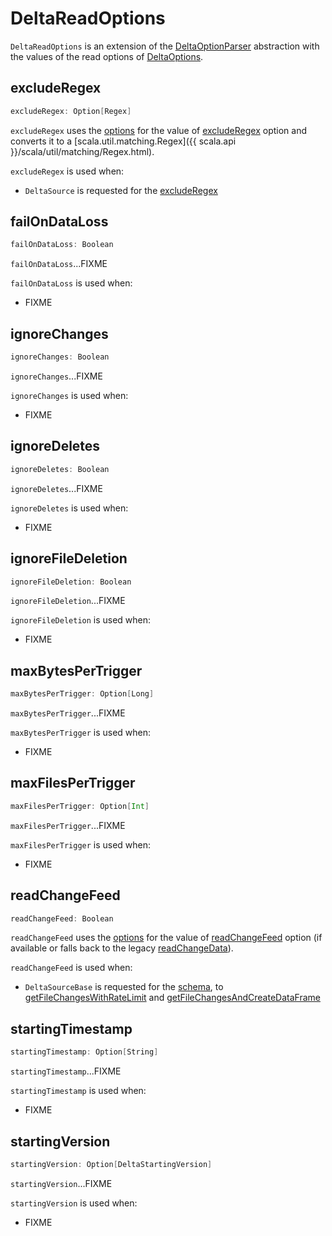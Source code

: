 # DeltaReadOptions

`DeltaReadOptions` is an extension of the [DeltaOptionParser](DeltaOptionParser.md) abstraction with the values of the read options of [DeltaOptions](DeltaOptions.md).

## <span id="excludeRegex"> excludeRegex

```scala
excludeRegex: Option[Regex]
```

`excludeRegex` uses the [options](DeltaOptionParser.md#options) for the value of [excludeRegex](DeltaOptions.md#EXCLUDE_REGEX_OPTION) option and converts it to a [scala.util.matching.Regex]({{ scala.api }}/scala/util/matching/Regex.html).

`excludeRegex` is used when:

* `DeltaSource` is requested for the [excludeRegex](DeltaSource.md#excludeRegex)

## <span id="failOnDataLoss"> failOnDataLoss

```scala
failOnDataLoss: Boolean
```

`failOnDataLoss`...FIXME

`failOnDataLoss` is used when:

* FIXME

## <span id="ignoreChanges"> ignoreChanges

```scala
ignoreChanges: Boolean
```

`ignoreChanges`...FIXME

`ignoreChanges` is used when:

* FIXME

## <span id="ignoreDeletes"> ignoreDeletes

```scala
ignoreDeletes: Boolean
```

`ignoreDeletes`...FIXME

`ignoreDeletes` is used when:

* FIXME

## <span id="ignoreFileDeletion"> ignoreFileDeletion

```scala
ignoreFileDeletion: Boolean
```

`ignoreFileDeletion`...FIXME

`ignoreFileDeletion` is used when:

* FIXME

## <span id="maxBytesPerTrigger"> maxBytesPerTrigger

```scala
maxBytesPerTrigger: Option[Long]
```

`maxBytesPerTrigger`...FIXME

`maxBytesPerTrigger` is used when:

* FIXME

## <span id="maxFilesPerTrigger"> maxFilesPerTrigger

```scala
maxFilesPerTrigger: Option[Int]
```

`maxFilesPerTrigger`...FIXME

`maxFilesPerTrigger` is used when:

* FIXME

## <span id="readChangeFeed"> readChangeFeed

```scala
readChangeFeed: Boolean
```

`readChangeFeed` uses the [options](DeltaOptionParser.md#options) for the value of [readChangeFeed](DeltaOptions.md#CDC_READ_OPTION) option (if available or falls back to the legacy [readChangeData](DeltaOptions.md#readChangeData)).

`readChangeFeed` is used when:

* `DeltaSourceBase` is requested for the [schema](DeltaSourceBase.md#schema), to [getFileChangesWithRateLimit](DeltaSourceBase.md#getFileChangesWithRateLimit) and [getFileChangesAndCreateDataFrame](DeltaSourceBase.md#getFileChangesAndCreateDataFrame)

## <span id="startingTimestamp"> startingTimestamp

```scala
startingTimestamp: Option[String]

```

`startingTimestamp`...FIXME

`startingTimestamp` is used when:

* FIXME

## <span id="startingVersion"> startingVersion

```scala
startingVersion: Option[DeltaStartingVersion]

```

`startingVersion`...FIXME

`startingVersion` is used when:

* FIXME
